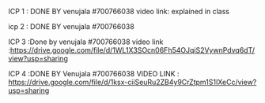 ICP 1 : DONE BY
venujala
#700766038
video link: explained in class

icp 2 : DONE BY 
venujala
#700766038

ICP 3 :Done by
venujala
#700766038
video link :https://drive.google.com/file/d/1WL1X3SOcn06Fh54OJqiS2VywnPdvq6dT/view?usp=sharing

ICP 4 :DONE BY
Venujala
#700766038
VIDEO LINK : https://drive.google.com/file/d/1ksx-ciiSeuRu2ZB4y9CrZtpm1S1IXeCc/view?usp=sharing
